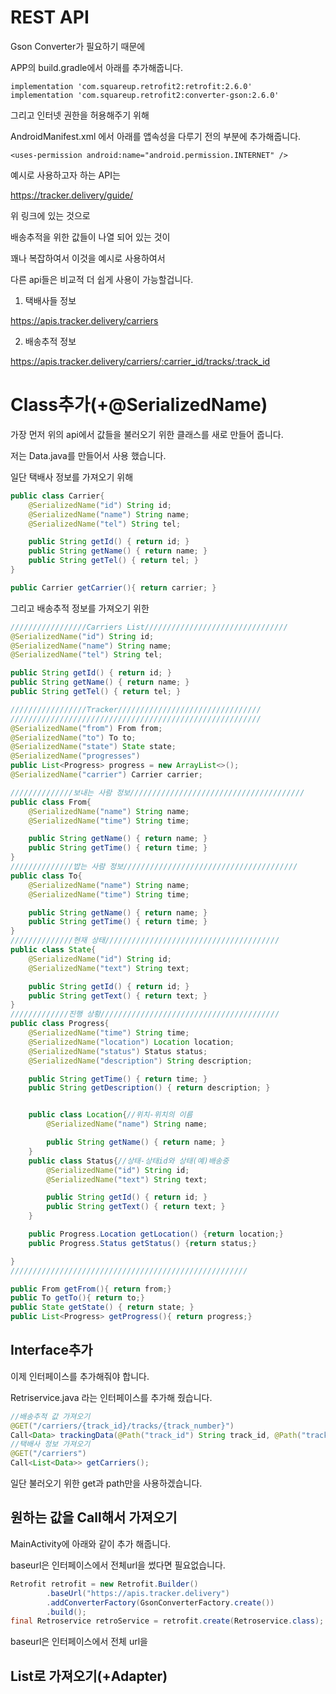 # REST API



Gson Converter가 필요하기 때문에

APP의 build.gradle에서 아래를 추가해줍니다.

```
implementation 'com.squareup.retrofit2:retrofit:2.6.0'
implementation 'com.squareup.retrofit2:converter-gson:2.6.0'
```

그리고 인터넷 권한을 허용해주기 위해

AndroidManifest.xml 에서 아래를 앱속성을 다루기 전의 부분에 추가해줍니다.

```
<uses-permission android:name="android.permission.INTERNET" />
```





예시로 사용하고자 하는 API는

https://tracker.delivery/guide/

위 링크에 있는 것으로

배송추적을 위한 값들이 나열 되어 있는 것이

꽤나 복잡하여서 이것을 예시로 사용하여서

다른 api들은 비교적 더 쉽게 사용이 가능할겁니다.



1. 택배사들 정보

https://apis.tracker.delivery/carriers

2. 배송추적 정보

https://apis.tracker.delivery/carriers/:carrier_id/tracks/:track_id



# Class추가(+@SerializedName)

가장 먼저 위의 api에서 값들을 불러오기 위한 클래스를 새로 만들어 줍니다.

저는 Data.java를 만들어서 사용 했습니다.

일단 택배사 정보를 가져오기 위해

```java
public class Carrier{
    @SerializedName("id") String id;
    @SerializedName("name") String name;
    @SerializedName("tel") String tel;

    public String getId() { return id; }
    public String getName() { return name; }
    public String getTel() { return tel; }
}

public Carrier getCarrier(){ return carrier; }
```



그리고 배송추적 정보를 가져오기 위한

```java
/////////////////Carriers List////////////////////////////////
@SerializedName("id") String id;
@SerializedName("name") String name;
@SerializedName("tel") String tel;

public String getId() { return id; }
public String getName() { return name; }
public String getTel() { return tel; }

/////////////////Tracker////////////////////////////////
////////////////////////////////////////////////////////
@SerializedName("from") From from;
@SerializedName("to") To to;
@SerializedName("state") State state;
@SerializedName("progresses")
public List<Progress> progress = new ArrayList<>();
@SerializedName("carrier") Carrier carrier;

//////////////보내는 사람 정보///////////////////////////////////////
public class From{
    @SerializedName("name") String name;
    @SerializedName("time") String time;

    public String getName() { return name; }
    public String getTime() { return time; }
}
//////////////밥는 사람 정보///////////////////////////////////////
public class To{
    @SerializedName("name") String name;
    @SerializedName("time") String time;

    public String getName() { return name; }
    public String getTime() { return time; }
}
//////////////현재 상태///////////////////////////////////////
public class State{
    @SerializedName("id") String id;
    @SerializedName("text") String text;

    public String getId() { return id; }
    public String getText() { return text; }
}
/////////////진행 상황////////////////////////////////////////
public class Progress{
    @SerializedName("time") String time;
    @SerializedName("location") Location location;
    @SerializedName("status") Status status;
    @SerializedName("description") String description;

    public String getTime() { return time; }
    public String getDescription() { return description; }


    public class Location{//위치-위치의 이름
        @SerializedName("name") String name;

        public String getName() { return name; }
    }
    public class Status{//상태-상태id와 상태(예)배송중
        @SerializedName("id") String id;
        @SerializedName("text") String text;

        public String getId() { return id; }
        public String getText() { return text; }
    }

    public Progress.Location getLocation() {return location;}
    public Progress.Status getStatus() {return status;}

}
/////////////////////////////////////////////////////

public From getFrom(){ return from;}
public To getTo(){ return to;}
public State getState() { return state; }
public List<Progress> getProgress(){ return progress;}
```



## Interface추가

이제 인터페이스를 추가해줘야 합니다.

Retriservice.java 라는 인터페이스를 추가해 줬습니다.

```java
//배송추적 값 가져오기
@GET("/carriers/{track_id}/tracks/{track_number}")
Call<Data> trackingData(@Path("track_id") String track_id, @Path("track_number") String track_number);
//택배사 정보 가져오기
@GET("/carriers")
Call<List<Data>> getCarriers();
```

일단 불러오기 위한 get과 path만을 사용하겠습니다.



## 원하는 값을 Call해서 가져오기

MainActivity에 아래와 같이 추가 해줍니다.

baseurl은 인터페이스에서 전체url을 썼다면 필요없습니다.



```java
Retrofit retrofit = new Retrofit.Builder()
        .baseUrl("https://apis.tracker.delivery")
        .addConverterFactory(GsonConverterFactory.create())
        .build();
final Retroservice retroService = retrofit.create(Retroservice.class);
```

baseurl은 인터페이스에서 전체 url을 



## List로 가져오기(+Adapter)
